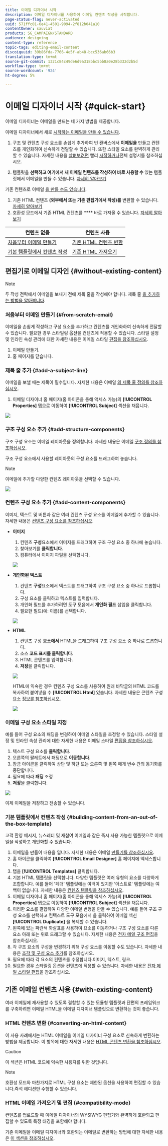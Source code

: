 ```yaml
---
title: 이메일 디자이너 시작
description: 이메일 디자이너를 사용하여 이메일 컨텐츠 작성을 시작합니다.
page-status-flag: never-activated
uuid: 571ffc01-6e41-4501-9094-2f812b041a10
contentOwner: sauviat
products: SG_CAMPAIGN/STANDARD
audience: designing
content-type: reference
topic-tags: editing-email-content
discoiquuid: 39b86fda-7766-4e5f-ab48-bcc536ab66b3
translation-type: tm+mt
source-git-commit: 1321c84c49de6d9a318bbc5bb8a0e28b332d2b5d
workflow-type: tm+mt
source-wordcount: '924'
ht-degree: 5%

---
```


# 이메일 디자이너 시작 {#quick-start}

이메일 디자이너는 이메일을 만드는 네 가지 방법을 제공합니다.

이메일 디자이너에서 새로 [시작하는 이메일을 만들 수 있습니다](#without-existing-content).

1. 구조 및 컨텐츠 구성 요소를 손쉽게 추가하여 빈 캔버스에서 **이메일을** 만들고 컨텐츠를 개인화하여 신속하게 전달할 수 있습니다. 또한 스타일 요소를 완벽하게 관리할 수 있습니다. 자세한 내용을 [살펴보려면](#from-scratch-email) 빨리 [시작하거나](../../designing/using/designing-from-scratch.md#designing-an-email-content-from-scratch)전체 설명서를 참조하십시오.

1. 템플릿을 **선택하고 여기에서 새 이메일 컨텐츠를 작성하여 바로 사용할 수** 있는 템플릿에서 이메일을 만들 수 있습니다. [자세히 알아보기](#building-content-from-an-out-of-the-box-template)

기존 컨텐츠로 이메일 [을 만들 수도 있습니다](#with-existing-content).

1. 기존 HTML 컨텐츠 **(외부에서 또는 기존 편집기에서 작성)를** 변환할 수 있습니다. [자세히 알아보기](#converting-an-html-content)
1. 호환성 모드에서 기존 HTML 컨텐츠를 **** 바로 가져올 수 있습니다. [자세히 알아보기](#compatibility-mode)

| 컨텐츠 없음 | 컨텐츠 사용 |
|---|---|
| [처음부터 이메일 만들기](#from-scratch-email) | [기존 HTML 컨텐츠 변환](#converting-an-html-content) |
| [기본 템플릿에서 컨텐츠 작성](#building-content-from-an-out-of-the-box-template) | [기존 HTML 가져오기](#compatibility-mode) |

## 편집기로 이메일 디자인 {#without-existing-content}

>[!NOTE]
>
>두 작성 전략에서 이메일을 보내기 전에 제목 줄을 작성해야 합니다. 제목 줄 [을 추가하는 방법을 알아봅니다](#add-a-subject-line).

### 처음부터 이메일 만들기 {#from-scratch-email}

이메일을 손쉽게 작성하고 구성 요소를 추가하고 컨텐츠를 개인화하여 신속하게 전달할 수 있습니다. 필요한 경우 스타일링 옵션을 컨텐츠에 적용할 수 있습니다. 스타일 설정 및 인라인 속성 관리에 대한 자세한 내용은 이메일 스타일 [편집을 참조하십시오](../../designing/using/styles.md).

1. 이메일 만들기.
1. 홈 페이지를 닫습니다.

### 제목 줄 추가 {#add-a-subject-line}

이메일을 보낼 때는 제목이 필수입니다. 자세한 내용은 이메일 [의 제목 줄 정의를 참조하십시오](../../designing/using/subject-line.md).

1. 이메일 디자이너 홈 페이지(홈 아이콘을 통해 액세스 가능)의 **[!UICONTROL Properties]** 탭으로 이동하여 **[!UICONTROL Subject]** 섹션을 채웁니다.

![](assets/subject-line-quick-start.png)

### 구조 구성 요소 추가 {#add-structure-components}

구조 구성 요소는 이메일 레이아웃을 정의합니다. 자세한 내용은 이메일 [구조 정의를 참조하십시오](../../designing/using/designing-from-scratch.md#defining-the-email-structure).

구조 구성 요소에서 사용할 레이아웃의 구성 요소를 드래그하여 놓습니다.

>[!NOTE]
>
>이메일에 추가할 다양한 컨텐츠 레이아웃을 선택할 수 있습니다.

![](assets/structure-components-quick-start.png)

### 컨텐츠 구성 요소 추가 {#add-content-components}

이미지, 텍스트 및 버튼과 같은 여러 컨텐츠 구성 요소를 이메일에 추가할 수 있습니다. 자세한 내용은 [컨텐츠 구성 요소를 참조하십시오](../../designing/using/designing-from-scratch.md#about-content-components).

* **이미지**

   1. 컨텐츠 **구성**&#x200B;요소에서 이미지를 드래그하여 구조 구성 요소 중 하나에 놓습니다.
   1. 찾아보기를 **클릭합니다**.
   1. 컴퓨터에서 이미지 파일을 선택합니다.

   ![](assets/browse-image-quick-start.png)

* **개인화된 텍스트**

   1. 컨텐츠 **구성**&#x200B;요소에서 텍스트를 드래그하여 구조 구성 요소 중 하나로 드롭합니다.
   1. 구성 요소를 클릭하고 텍스트를 입력합니다.
   1. 개인화 필드를 추가하려면 도구 모음에서 **개인화 필드** 삽입을 클릭합니다.
   1. 필요한 필드(예: 이름)를 선택합니다.

   ![](assets/edit-text-quick-start.png)

* **HTML**

   1. 컨텐츠 구성 **요소에서** HTML을 드래그하여 구조 구성 요소 중 하나로 드롭합니다.
   1. 소스 **코드 표시를 클릭합니다**.
   1. HTML 콘텐츠를 입력합니다.
   1. **저장**&#x200B;을 클릭합니다.

   ![](assets/html-component-source-code.png)

   HTML에 익숙한 경우 컨텐츠 구성 요소를 사용하여 원래 바닥글의 HTML 코드를 복사하여 붙여넣을 수 **[!UICONTROL Html]** 있습니다. 자세한 내용은 콘텐츠 구성 요소 [정보를 참조하십시오](../../designing/using/designing-from-scratch.md#about-content-components).

   ![](assets/des_loading_compatible_fragment_9.png)

### 이메일 구성 요소 스타일 지정

예를 들어 구성 요소의 패딩을 변경하여 이메일 스타일을 조정할 수 있습니다. 스타일 설정 및 인라인 속성 관리에 대한 자세한 내용은 이메일 스타일 [편집을 참조하십시오](../../designing/using/styles.md).

1. 텍스트 구성 요소를 **클릭합니다**.
1. 오른쪽의 팔레트에서 패딩으로 **이동합니다**.
1. 잠금 아이콘을 클릭하여 상단 및 하단 또는 오른쪽 및 왼쪽 매개 변수 간의 동기화를 중단합니다.
1. 필요에 따라 **패딩** 조정
1. **저장**&#x200B;을 클릭합니다.

![](assets/padding-quick-start.png)

이제 이메일을 저장하고 전송할 수 있습니다.

### 기본 템플릿에서 컨텐츠 작성 {#building-content-from-an-out-of-the-box-template}

고객 환영 메시지, 뉴스레터 및 재참여 이메일과 같은 즉시 사용 가능한 템플릿으로 이메일을 작성하고 개인화할 수 있습니다.

1. 이메일을 만들어 내용을 엽니다. 자세한 내용은 이메일 [만들기를 참조하십시오](../../channels/using/creating-an-email.md).
1. 홈 아이콘을 클릭하여 **[!UICONTROL Email Designer]** 홈 페이지에 액세스합니다.
1. 탭을 **[!UICONTROL Templates]** 클릭합니다.
1. 기본 HTML 템플릿을 선택합니다.
다양한 템플릿은 여러 유형의 요소를 다양하게 조합합니다. 예를 들어 &#39;페더&#39; 템플릿에는 여백이 있지만 &#39;아스트로&#39; 템플릿에는 여백이 없습니다. 자세한 내용은 [컨텐츠 템플릿을 참조하십시오](../../designing/using/using-reusable-content.md#content-templates).
1. 이메일 디자이너 홈 페이지(홈 아이콘을 통해 액세스 가능)의 **[!UICONTROL Properties]** 탭으로 이동하여 **[!UICONTROL Subject]** 섹션을 채웁니다.
1. 이러한 요소를 결합하여 다양한 이메일 변형을 만들 수 있습니다. 예를 들어 구조 구성 요소를 선택하고 컨텍스트 도구 모음에서 을 클릭하여 이메일 섹션 **[!UICONTROL Duplicate]** 을 복제할 수 있습니다.
1. 왼쪽에 있는 파란색 화살표를 사용하여 요소를 이동하거나 구조 구성 요소를 다른 요소 아래 또는 위로 드래그할 수 있습니다. 자세한 내용은 [전자 메일 구조 편집](../../designing/using/designing-from-scratch.md#defining-the-email-structure)을 참조하십시오.
1. 각 구조 요소의 구성을 변경하기 위해 구성 요소를 이동할 수도 있습니다. 자세한 내용은 [조각 및 구성 요소 추가](../../designing/using/designing-from-scratch.md#defining-the-email-structure)를 참조하십시오.
1. 필요에 따라 각 요소의 컨텐츠를 수정합니다.이미지, 텍스트, 링크.
1. 필요한 경우 스타일링 옵션을 컨텐츠에 적용할 수 있습니다. 자세한 내용은 [전자 메일 스타일 편집](../../designing/using/styles.md)을 참조하십시오.

## 기존 이메일 컨텐츠 사용 {#with-existing-content}

여러 이메일에 재사용할 수 있도록 결합할 수 있는 모듈형 템플릿과 단편의 프레임워크를 구축하려면 이메일 HTML을 이메일 디자이너 템플릿으로 변환하는 것이 좋습니다.

### HTML 컨텐츠 변환 {#converting-an-html-content}

이 사용 사례에서는 HTML 이메일을 이메일 디자이너 구성 요소로 신속하게 변환하는 방법을 제공합니다. 이 항목에 대한 자세한 내용은 [HTML 콘텐츠 변환을 참조하십시오](../../designing/using/using-existing-content.md#converting-an-html-content).

>[!CAUTION]
>
>이 섹션은 HTML 코드에 익숙한 사용자를 위한 것입니다.

>[!NOTE]
>
>호환성 모드와 마찬가지로 HTML 구성 요소는 제한된 옵션을 사용하여 편집할 수 있습니다.즉석 에디션만 수행할 수 있습니다.


### HTML 이메일 가져오기 및 편집 {#compatibility-mode}

컨텐츠를 업로드할 때 이메일 디자이너의 WYSIWYG 편집기와 완벽하게 호환되고 편집할 수 있도록 특정 태깅을 포함해야 합니다.

기존 이메일을 이메일 디자이너와 호환되는 이메일로 변환하는 방법에 대한 자세한 내용은 [이 섹션을 참조하십시오](../../designing/using/using-existing-content.md#compatibility-mode).
